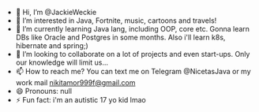 - 👋 Hi, I’m @JackieWeckie
- 👀 I’m interested in Java, Fortnite, music, cartoons and travels!
- 🌱 I’m currently learning Java lang, including OOP, core etc. Gonna learn DBs like Oracle and Postgres in some months. Also i'll learn k8s, hibernate and spring;)
- 💞️ I’m looking to collaborate on a lot of projects and even start-ups. Only our knowledge will limit us...
- 📫 How to reach me? You can text me on Telegram @NicetasJava or my work mail nikitamor999f@gmail.com
- 😄 Pronouns: null
- ⚡ Fun fact: i'm an autistic 17 yo kid lmao

<!---
JackieWeckie/JackieWeckie is a ✨ special ✨ repository because its `README.md` (this file) appears on your GitHub profile.
You can click the Preview link to take a look at your changes.
--->
